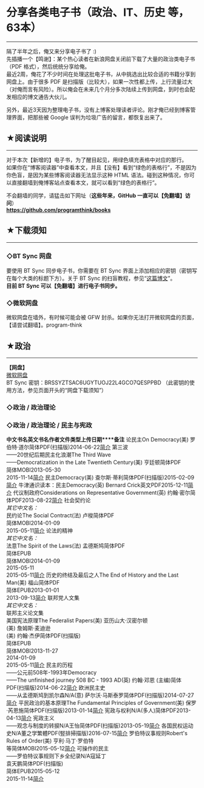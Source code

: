 # 分享各类电子书（政治、IT、历史 等，63本） 

-----

 隔了半年之后，俺又来分享电子书了 :)  
 先插播一个【鸣谢】：某个热心读者在新浪网盘关闭前下载了大量的政治类电子书（PDF 格式），然后统统分享给俺。  
 最近2周，俺花了不少时间在处理这批电子书，从中挑选出比较合适的书籍分享到网盘上。由于很多 PDF 是扫描版（比较大），如果一次性都上传，上行流量过大（对俺而言有风险）。所以俺会在未来几个月分多次陆续上传到网盘，到时也会配发相应的博文通告大伙儿。  
   
 另外，最近3天因为整理电子书，没有上博客处理读者评论。刚才俺已经到博客管理界面，把那些被 Google 误判为垃圾广告的留言，都恢复出来了。  
   
   
 ## ★阅读说明
-----

  
 对于本次【新增的】电子书，为了醒目起见，用绿色填充表格中对应的那行。  
 如果你在“博客阅读器”中查看本文，并且【没有】看到“绿色的表格行”，不是因为你色盲，是因为某些博客阅读器无法显示这种 HTML 语法。碰到这种情况，你可以直接翻墙到俺博客站点查看本文，就可以看到“绿色的表格行”。  
   
 不会翻墙的同学，请猛击如下网址（**这些年来，GitHub 一直可以【免翻墙】访问**）  
 **<https://github.com/programthink/books>**  
   
 ## ★下载须知
-----

  
 ### ◇BT Sync 网盘

  
 要使用 BT Sync 同步电子书，你需要在 BT Sync 界面上添加相应的密钥（密钥写在每个大类的标题下方）。关于 BT Sync 的扫盲教程，参见“[这篇博文](https://program-think.blogspot.com/2015/01/BitTorrent-Sync.html)”。  
 **目前 BT Sync 可以【免翻墙】进行电子书同步。**  
   
 ### ◇微软网盘

  
 微软网盘在墙外，有时候可能会被 GFW 封杀。如果你无法打开微软网盘的页面，【请尝试翻墙】。program-think  
   
 ## ★政治
---

  
 **【网盘】**  
 [微软网盘](https://onedrive.live.com/redir?resid=F5B0090663FEEADA!742)  
 BT Sync 密钥：BRSSYZTSAC6UGYTUOJ22L4GCO7QESPPBD （此密钥的使用方法，参见页面开头的“网盘下载须知”）  
   
 ### ◇政治 / 政治理论

  
 ### ◇政治 / 政治理论 / 民主与宪政

  
 **中文书名****英文书名****作者****文件类型****上传日期****备注** 论民主On Democracy(美) 罗伯特·道尔简体PDF(扫描版)2014-06-22[简介](https://goo.gl/7e8E09) 第三波  
——20世纪后期民主化浪潮The Third Wave  
——Democratization in the Late Twentieth Century(美) 亨廷顿简体PDF  
简体MOBI2013-05-30  
2015-11-14[简介](https://goo.gl/nYBwdP) 民主Democracy(美) 查尔斯·蒂利简体PDF(扫描版)2015-02-09[简介](https://goo.gl/vsoi0n) 牛津通识读本：民主Democracy(英) Bernard Crick英文PDF2015-12-11[简介](https://goo.gl/MGC3Zc) 代议制政府Considerations on Representative Government(英) 约翰·密尔简体PDF2013-08-22[简介](https://goo.gl/0Nc9uY) 社会契约论  
*其它中文名：*  
民约论The Social Contract(法) 卢梭简体PDF  
简体MOBI2014-01-09  
2015-05-11[简介](https://goo.gl/2hOv3S) 论法的精神  
*其它中文名：*  
法意The Spirit of the Laws(法) 孟德斯鸠简体PDF  
简体EPUB  
简体MOBI2014-01-09  
2015-05-11  
2015-05-11[简介](https://goo.gl/UTjUxP) 历史的终结及最后之人The End of History and the Last Man(美) 福山简体PDF  
简体EPUB2013-01-01  
2013-09-13[简介](https://goo.gl/0C1A8d) 联邦党人文集  
*其它中文名：*  
联邦主义论文集  
美国宪法原理The Federalist Papers(美) 亚历山大·汉密尔顿  
(美) 詹姆斯·麦迪逊  
(美) 约翰·杰伊简体PDF(扫描版)  
简体EPUB  
简体MOBI2013-11-27  
2014-01-09  
2015-05-11[简介](https://goo.gl/HqJha6) 民主的历程  
——公元前508年-1993年Democracy  
——The unfinished journey 508 BC - 1993 AD(英) 约翰·邓恩 (主编)简体PDF(扫描版)2014-06-22[简介](https://goo.gl/G7OYA2) 欧洲民主史  
——从孟德斯鸠到凯尔森N/A(意) 萨尔沃·马斯泰罗简体PDF(扫描版)2014-07-27[简介](https://goo.gl/rWwCIE) 平民政治的基本原理The Fundamental Principles of Government(美) 保罗·芮恩施简体PDF(扫描版)2013-01-14[简介](https://goo.gl/0DbAvr) 宪政与权利N/A(多人)简体PDF2013-04-13[简介](https://goo.gl/kesZbY) 宪政主义  
——观念与制度的转捩N/A王怡简体PDF(扫描版)2013-05-19[简介](https://goo.gl/Ysf3eg) 各国民权运动史N/A董之学繁體PDF(竪排掃描版)2016-07-15[简介](https://goo.gl/VoeWlu) 罗伯特议事规则Robert's Rules of Order(美) 亨利·马丁·罗伯特  
等简体MOBI2015-05-12[简介](https://goo.gl/Q6NcXW) 可操作的民主  
——罗伯特议事规则下乡全纪录N/A寇延丁  
袁天鹏简体PDF(扫描版)  
简体EPUB2015-05-12  
2015-11-14[简介](https://goo.gl/cGKYkJ)   

